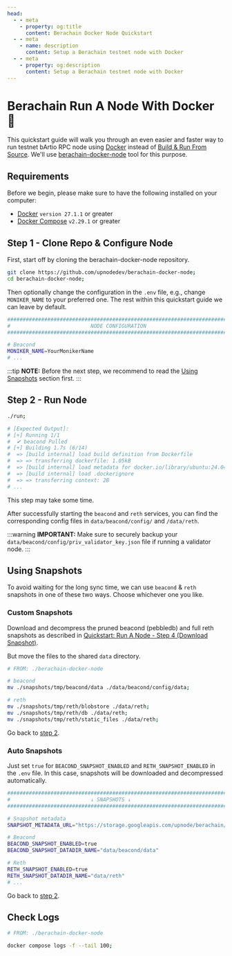 ```yaml
---
head:
  - - meta
    - property: og:title
      content: Berachain Docker Node Quickstart
  - - meta
    - name: description
      content: Setup a Berachain testnet node with Docker
  - - meta
    - property: og:description
      content: Setup a Berachain testnet node with Docker
---
```


# Berachain Run A Node With Docker 🐳

This quickstart guide will walk you through an even easier and faster way to run testnet bArtio RPC node using [Docker](https://docs.docker.com/engine/install/) instead of [Build & Run From Source](../quickstart.md#build-run-from-source-🛠%EF%B8%8F). We'll use [berachain-docker-node](https://github.com/upnodedev/berachain-docker-node) tool for this purpose.

## Requirements

Before we begin, please make sure to have the following installed on your computer:

- [Docker](https://docs.docker.com/engine/install/) `version 27.1.1` or greater
- [Docker Compose](https://docs.docker.com/compose/install/) `v2.29.1` or greater

## Step 1 - Clone Repo & Configure Node

First, start off by cloning the berachain-docker-node repository.

```bash
git clone https://github.com/upnodedev/berachain-docker-node;
cd berachain-docker-node;
```

Then optionally change the configuration in the `.env` file, e.g., change `MONIKER_NAME` to your preferred one. The rest within this quickstart guide we can leave by default.

```bash
#########################################################################
#                          NODE CONFIGURATION                           #
#########################################################################

# Beacond
MONIKER_NAME=YourMonikerName
# ...
```

:::tip
**NOTE:**
Before the next step, we recommend to read the [Using Snapshots](#using-snapshots) section first.
:::

## Step 2 - Run Node

```bash
./run;

# [Expected Output]:
# [+] Running 1/1
#  ✔ beacond Pulled
# [+] Building 1.7s (6/14)
#  => [build internal] load build definition from Dockerfile
#  => => transferring dockerfile: 1.05kB
#  => [build internal] load metadata for docker.io/library/ubuntu:24.04
#  => [build internal] load .dockerignore
#  => => transferring context: 2B
# ...
```

This step may take some time.

After successfully starting the `beacond` and `reth` services, you can find the corresponding config files in `data/beacond/config/` and `/data/reth`.

:::warning
**IMPORTANT:** Make sure to securely backup your `data/beacond/config/priv_validator_key.json` file if running a validator node.
:::

## Using Snapshots

To avoid waiting for the long sync time, we can use `beacond` & `reth` snapshots in one of these two ways. Choose whichever one you like.

### Custom Snapshots

Download and decompress the pruned beacond (pebbledb) and full reth snapshots as described in [Quickstart: Run A Node - Step 4 (Download Snapshot)](../quickstart#step-4-download-snapshot-recommended).

But move the files to the shared `data` directory.

```bash
# FROM: ./berachain-docker-node

# beacond
mv ./snapshots/tmp/beacond/data ./data/beacond/config/data;

# reth
mv ./snapshots/tmp/reth/blobstore ./data/reth;
mv ./snapshots/tmp/reth/db ./data/reth;
mv ./snapshots/tmp/reth/static_files ./data/reth;
```

Go back to [step 2](#step-2-run-node).

### Auto Snapshots

Just set `true` for `BEACOND_SNAPSHOT_ENABLED` and `RETH_SNAPSHOT_ENABLED` in the `.env` file. In this case, snapshots will be downloaded and decompressed automatically.

```bash
#########################################################################
#                          ↓ SNAPSHOTS ↓                                #
#########################################################################

# Snapshot metadata
SNAPSHOT_METADATA_URL="https://storage.googleapis.com/upnode/berachain/snapshots/metadata.json"

# Beacond
BEACOND_SNAPSHOT_ENABLED=true
BEACOND_SNAPSHOT_DATADIR_NAME="data/beacond/data"

# Reth
RETH_SNAPSHOT_ENABLED=true
RETH_SNAPSHOT_DATADIR_NAME="data/reth"
# ...
```

Go back to [step 2](#step-2-run-node).

## Check Logs

```bash
# FROM: ./berachain-docker-node

docker compose logs -f --tail 100;
```
